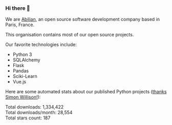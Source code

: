 ### Hi there 👋

We are [Abilian](https://abilian.com/), an open source software development company based in Paris, France.

This organisation contains most of our open source projects.

Our favorite technologies include:

- Python 3
- SQLAlchemy
- Flask
- Pandas
- Sciki-Learn
- Vue.js

Here are some automated stats about our published Python projects
([thanks Simon Willison!][sw-post]):

<!--marker-->
Total downloads: 1,334,422<br>
Total downloads/month: 28,554<br>
Total stars count: 187
<!--end-->

[sw-post]: https://simonwillison.net/2020/Jul/10/self-updating-profile-readme/